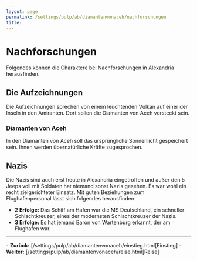 ```yaml
---
layout: page
permalink: /settings/pulp/ab/diamantenvonaceh/nachforschungen
title: 
---
```


# Nachforschungen

Folgendes können die Charaktere bei Nachforschungen in Alexandria herausfinden.

## Die Aufzeichnungen

Die Aufzeichnungen sprechen von einem leuchtenden Vulkan auf einer der Inseln in den Amiranten. Dort sollen die Diamanten von Aceh versteckt sein.

### Diamanten von Aceh

In den Diamanten von Aceh soll das ursprüngliche Sonnenlicht gespeichert sein. Ihnen werden übernatürliche Kräfte zugesprochen.

## Nazis

Die Nazis sind auch erst heute in Alexandria eingetroffen und außer den 5 Jeeps voll mit Soldaten hat niemand sonst Nazis gesehen. Es war wohl ein recht zielgerichteter Einsatz. Mit guten Beziehungen zum Flughafenpersonal lässt sich folgendes herausfinden.

- <strong>2 Erfolge:</strong> Das Schiff am Hafen war die MS Deutschland, ein schneller Schlachtkreuzer, eines der modernsten Schlachtkreuzer der Nazis.
- <strong>3 Erfolge:</strong> Es hat jemand Baron von Wartenburg erkannt, der am Flughafen war.


<hr/>
- <strong>Zurück:</strong> [/settings/pulp/ab/diamantenvonaceh/einstieg.html[Einstieg]
- <strong>Weiter:</strong> [/settings/pulp/ab/diamantenvonaceh/reise.html[Reise]

